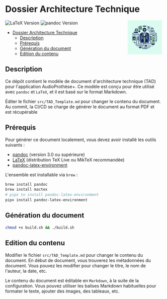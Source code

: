 # Dossier Architecture Technique

<img src="https://raw.githubusercontent.com/AudioProthese/.github/refs/heads/main/profile/icon.jpeg" align="right" height="110"/>

![LaTeX Version](https://img.shields.io/badge/latex-v2014-008080?logo=latex)
![pandoc Version](https://img.shields.io/badge/pandoc-3.6.4-0266CC?logo=pandoc)

- [Dossier Architecture Technique](#dossier-architecture-technique)
  - [Description](#description)
  - [Prérequis](#prérequis)
  - [Génération du document](#génération-du-document)
  - [Edition du contenu](#edition-du-contenu)


## Description

Ce dépôt contient le modèle de document d'architecture technique (TAD) pour l'application AudioProthèse+. Ce modèle est conçu pour être utilisé avec `pandoc` et `LaTeX`, et il est basé sur le format Markdown.

Éditer le fichier `src/TAD_Template.md` pour changer le contenu du document. Au commit, la CI/CD se charge de générer le document au format PDF et est récupérable 

## Prérequis

Pour générer ce document localement, vous devez avoir installé les outils suivants :

- [pandoc](https://pandoc.org/installing.html) (version 3.0 ou supérieure)
- [LaTeX](https://www.latex-project.org/get/) (distribution TeX Live ou MikTeX recommandée)
- [pandoc-latex-environment](https://pandoc-latex-environment.readthedocs.io/en/latest/)

L'ensemble est installable via `brew` : 

```bash
brew install pandoc
brew install mactex
# pipx to install pandoc-latex-environment
pipx install pandoc-latex-environment
```

## Génération du document

```bash
chmod +x build.sh && ./build.sh
```

## Edition du contenu

Modifier le fichier `src/TAD_Template.md` pour changer le contenu du document. En début de document, vous trouverez les métadonnées du document. Vous pouvez les modifier pour changer le titre, le nom de l'auteur, la date, etc.

Le contenu du document est éditable en `Markdown`, à la suite de la configuration. Vous pouvez utiliser les balises Markdown habituelles pour formater le texte, ajouter des images, des tableaux, etc.